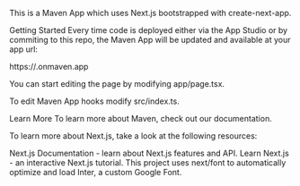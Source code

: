 This is a Maven App which uses Next.js bootstrapped with create-next-app.

Getting Started
Every time code is deployed either via the App Studio or by commiting to this repo, the Maven App will be updated and available at your app url:

https://<appId>.onmaven.app

You can start editing the page by modifying app/page.tsx.

To edit Maven App hooks modify src/index.ts.

Learn More
To learn more about Maven, check out our documentation.

To learn more about Next.js, take a look at the following resources:

Next.js Documentation - learn about Next.js features and API.
Learn Next.js - an interactive Next.js tutorial.
This project uses next/font to automatically optimize and load Inter, a custom Google Font.
